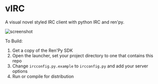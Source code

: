 vIRC
===============

A visual novel styled IRC client with python IRC and ren'py.

![screenshot](http://a.pomf.se/gpnycm.png)

To Build:

1. Get a copy of the Ren'Py SDK
2. Open the launcher, set your project directory to one that contains this repo
3. Change `ircconfig.py.example` to `ircconfig.py` and add your server options
4. Run or compile for distribution